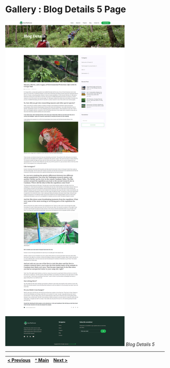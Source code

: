 # Gallery : Blog Details 5 Page

![Blog Details 5](../images/gallery/10.png)
_Blog Details 5_

---
[< Previous](g9.md) | [^ Main](../../../../) | [Next >](g11.md)
:--- | :---: | ---: 